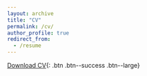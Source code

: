```yaml
---
layout: archive
title: "CV"
permalink: /cv/
author_profile: true
redirect_from:
  - /resume
---
```


[Download CV](/files/CV_Farshad_N.pdf){: .btn .btn--success .btn--large}
